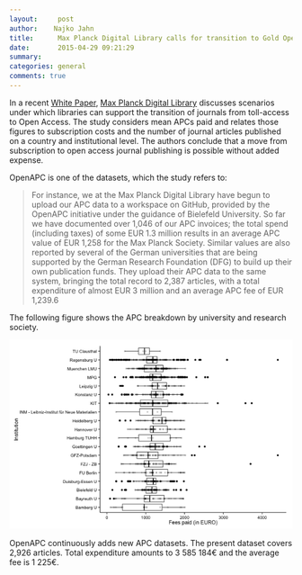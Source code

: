 ```yaml
---
layout:     post
author:    Najko Jahn
title:      Max Planck Digital Library calls for transition to Gold Open Access
date:       2015-04-29 09:21:29
summary:    
categories: general
comments: true
---
```




In a recent [White Paper](http://hdl.handle.net/11858/00-001M-0000-0026-C274-7), [Max Planck Digital Library](https://www.mpdl.mpg.de/en/) discusses scenarios under which libraries can support the transition of journals from toll-access to Open Access. The study considers mean APCs paid and relates those figures to subscription costs and  the number of journal articles published on a country and institutional level. The authors conclude that a move from subscription to open access journal publishing is possible without added expense.

OpenAPC is one of the datasets, which the study refers to:

>  For instance, we at the Max Planck Digital Library have begun to upload our APC data to a workspace on GitHub, provided by the OpenAPC initiative under the guidance of Bielefeld University. So far we have documented over 1,046 of our APC invoices; the total spend (including taxes) of some EUR 1.3 million results in an average APC value of EUR 1,258 for the Max Planck Society. Similar values are also reported by several of the German universities that are being supported by the German Research Foundation (DFG) to build up their own publication funds. They upload their APC data to the same system, bringing the total record to 2,387 articles, with a total expenditure of almost EUR 3 million and an average APC fee of EUR 1,239.6

The following figure shows the APC breakdown by university and research society.



![plot of chunk box_all_white_paper](/figure/box_all_white_paper-1.png) 
 
OpenAPC continuously adds new APC datasets. The present dataset covers 2,926 articles. Total expenditure amounts to 3 585 184€ and the average fee is 1 225€.





